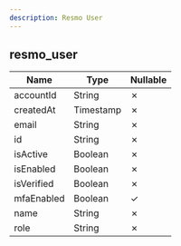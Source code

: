 ```yaml
---
description: Resmo User
---
```

resmo_user
----------

| **Name**   | **Type**  | **Nullable** |
| ---------- | --------- | ------------ |
| accountId  | String    | &cross;      |
| createdAt  | Timestamp | &cross;      |
| email      | String    | &cross;      |
| id         | String    | &cross;      |
| isActive   | Boolean   | &cross;      |
| isEnabled  | Boolean   | &cross;      |
| isVerified | Boolean   | &cross;      |
| mfaEnabled | Boolean   | &check;      |
| name       | String    | &cross;      |
| role       | String    | &cross;      |
